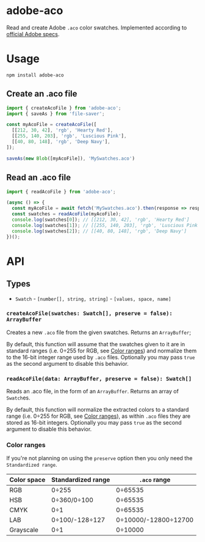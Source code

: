 # adobe-aco

Read and create Adobe `.aco` color swatches. Implemented according to [official Adobe specs](https://www.adobe.com/devnet-apps/photoshop/fileformatashtml/).

# Usage
```
npm install adobe-aco
```
## Create an .aco file
```ts
import { createAcoFile } from 'adobe-aco';
import { saveAs } from 'file-saver';

const myAcoFile = createAcoFile([
  [[212, 30, 42], 'rgb', 'Hearty Red'],
  [[255, 140, 203], 'rgb', 'Luscious Pink'],
  [[40, 80, 148], 'rgb', 'Deep Navy'],
]);

saveAs(new Blob([myAcoFile]), 'MySwatches.aco')
```
## Read an .aco file
```ts
import { readAcoFile } from 'adobe-aco';

(async () => {
  const myAcoFile = await fetch('MySwatches.aco').then(response => response.arrayBuffer());
  const swatches = readAcoFile(myAcoFile);
  console.log(swatches[0]); // [[212, 30, 42], 'rgb', 'Hearty Red']
  console.log(swatches[1]); // [[255, 140, 203], 'rgb', 'Luscious Pink']
  console.log(swatches[2]); // [[40, 80, 148], 'rgb', 'Deep Navy']
})();
```
# API

## Types

- `Swatch` - `[number[], string, string]` - `[values, space, name]`

### `createAcoFile(swatches: Swatch[], preserve = false): ArrayBuffer`

Creates a new `.aco` file from the given swatches. Returns an `ArrayBuffer`;

By default, this function will assume that the swatches given to it are in standard ranges (i.e. 0÷255 for RGB, see [Color ranges](#color-ranges)) and normalize them to the 16-bit integer range used by `.aco` files. Optionally you may pass `true` as the second argument to disable this behavior.

### `readAcoFile(data: ArrayBuffer, preserve = false): Swatch[]`

Reads an .aco file, in the form of an `ArrayBuffer`. Returns an array of `Swatch`es.

By default, this function will normalize the extracted colors to a standard range (i.e. 0÷255 for RGB, see [Color ranges](#color-ranges)), as within `.aco` files they are stored as 16-bit integers. Optionally you may pass `true` as the second argument to disable this behavior.

### Color ranges

If you're not planning on using the `preserve` option then you only need the `Standardized range`.

|Color space|Standardized range|`.aco` range|
|-------|-------|-------|
|RGB|0÷255|0÷65535
|HSB|0÷360/0÷100|0÷65535
|CMYK|0÷1|0÷65535
|LAB|0÷100/-128÷127|0÷10000/-12800÷12700
|Grayscale|0÷1|0÷10000
